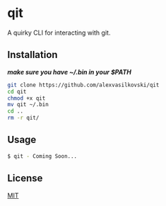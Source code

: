 # qit
A quirky CLI for interacting with git.
## Installation
***make sure you have ~/.bin in your $PATH***
```bash
git clone https://github.com/alexvasilkovski/qit
cd qit
chmod +x qit
mv qit ~/.bin
cd ..
rm -r qit/
```
## Usage

```bash
$ qit - Coming Soon...

```
## License
[MIT](https://choosealicense.com/licenses/mit/)
